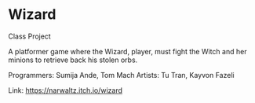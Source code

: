 # Wizard
Class Project

A platformer game where the Wizard, player, must fight the Witch and her minions to retrieve back his stolen orbs.

Programmers: Sumija Ande, Tom Mach
Artists: Tu Tran, Kayvon Fazeli

Link: https://narwaltz.itch.io/wizard
